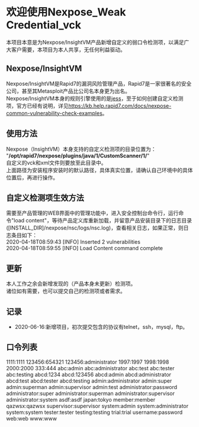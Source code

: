 # 欢迎使用Nexpose_Weak Credential_vck
本项目本意是为Nexpose/InsightVM产品新增自定义的弱口令检测项，以满足广大客户需要，本项目为本人共享，无任何利益驱动。
## Nexpose/InsightVM
Nexpose/InsightVM是Rapid7的漏洞风险管理产品，Rapid7是一家很著名的安全公司，甚至其Metasploit产品比公司名本身更为出名。  
Nexpose/InsightVM本身的规则引擎使用的是[jess](https://jessrules.com)，至于如何创建自定义检测项，官方已经有说明，详见<https://kb.help.rapid7.com/docs/nexpose-common-vulnerability-check-examples>。
## 使用方法
Nexpose（InsightVM）本身支持的自定义检测项的目录位置为：  
"**/opt/rapid7/nexpose/plugins/java/1/CustomScanner/1/**"  
自定义的vck和xml文件则要放至此目录中。  
上面路径为安装程序安装时的默认路径，具体真实位置，请确认自己环境中的具体位置后，再进行操作。
## 自定义检测项生效方法
需要至产品管理的WEB界面中的管理功能中，进入安全控制台命令行，运行命令"load content"，等待产品定义库重新加载，并留意产品安装目录下的日志目录([INSTALL_DIR]/nexpose/nsc/logs/nsc.log)，查看相关日志，如果正常，则日志条目如下：  
2020-04-18T08:59:43 [INFO] Inserted 2 vulnerabilities  
2020-04-18T08:59:55 [INFO] Load Content command complete
## 更新
本人工作之余会新增发现的（产品本身未更新）检测项。  
诸位如有需要，也可以提交自己的检测项或者需求。
## 记录
* 2020-06-16:新增项目，初次提交包含的协议有telnet，ssh，mysql，ftp。

## 口令列表
1111:1111
123456:654321
123456:administrator
1997:1997
1998:1998
2000:2000
333:444
abc:admin
abc:administrator
abc:test
abc:tester
abc:testing
abcd:1234
abcd:123456
abcd:admin
abcd:administrator
abcd:test
abcd:tester
abcd:testing
admin:administrator
admin:super
admin:superman
admin:supervisor
admin:test
administrator:password
administrator:super
administrator:superman
administrator:supervisor
administrator:system
asdf:asdf
japan:tokyo
member:member
qazwsx:qazwsx
supervisor:supervisor
system:admin
system:administrator
system:system
tester:tester
testing:testing
trial:trial
username:password
web:web
www:www
